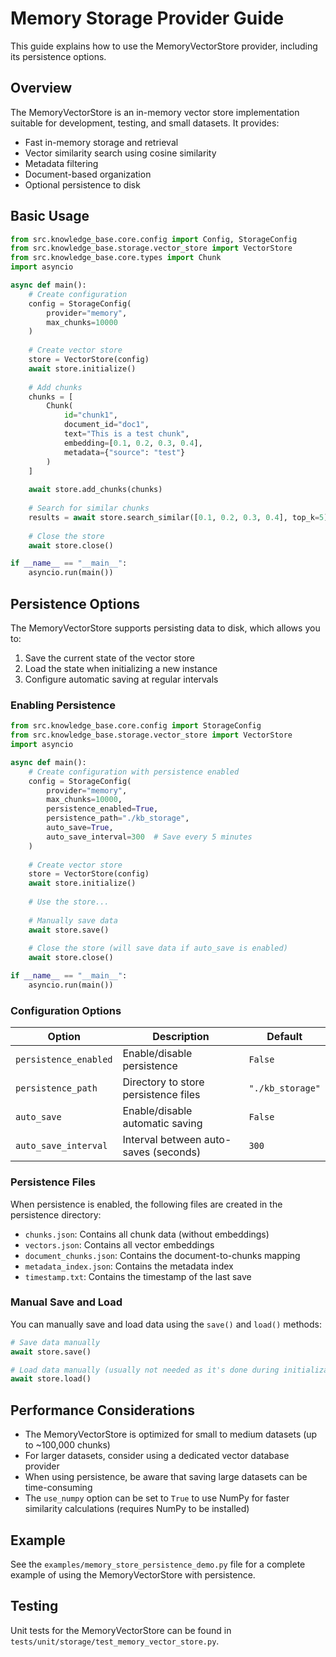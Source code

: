 # Memory Storage Provider Guide

This guide explains how to use the MemoryVectorStore provider, including its persistence options.

## Overview

The MemoryVectorStore is an in-memory vector store implementation suitable for development, testing, and small datasets. It provides:

- Fast in-memory storage and retrieval
- Vector similarity search using cosine similarity
- Metadata filtering
- Document-based organization
- Optional persistence to disk

## Basic Usage

```python
from src.knowledge_base.core.config import Config, StorageConfig
from src.knowledge_base.storage.vector_store import VectorStore
from src.knowledge_base.core.types import Chunk
import asyncio

async def main():
    # Create configuration
    config = StorageConfig(
        provider="memory",
        max_chunks=10000
    )
    
    # Create vector store
    store = VectorStore(config)
    await store.initialize()
    
    # Add chunks
    chunks = [
        Chunk(
            id="chunk1",
            document_id="doc1",
            text="This is a test chunk",
            embedding=[0.1, 0.2, 0.3, 0.4],
            metadata={"source": "test"}
        )
    ]
    
    await store.add_chunks(chunks)
    
    # Search for similar chunks
    results = await store.search_similar([0.1, 0.2, 0.3, 0.4], top_k=5)
    
    # Close the store
    await store.close()

if __name__ == "__main__":
    asyncio.run(main())
```

## Persistence Options

The MemoryVectorStore supports persisting data to disk, which allows you to:

1. Save the current state of the vector store
2. Load the state when initializing a new instance
3. Configure automatic saving at regular intervals

### Enabling Persistence

```python
from src.knowledge_base.core.config import StorageConfig
from src.knowledge_base.storage.vector_store import VectorStore
import asyncio

async def main():
    # Create configuration with persistence enabled
    config = StorageConfig(
        provider="memory",
        max_chunks=10000,
        persistence_enabled=True,
        persistence_path="./kb_storage",
        auto_save=True,
        auto_save_interval=300  # Save every 5 minutes
    )
    
    # Create vector store
    store = VectorStore(config)
    await store.initialize()
    
    # Use the store...
    
    # Manually save data
    await store.save()
    
    # Close the store (will save data if auto_save is enabled)
    await store.close()

if __name__ == "__main__":
    asyncio.run(main())
```

### Configuration Options

| Option | Description | Default |
|--------|-------------|---------|
| `persistence_enabled` | Enable/disable persistence | `False` |
| `persistence_path` | Directory to store persistence files | `"./kb_storage"` |
| `auto_save` | Enable/disable automatic saving | `False` |
| `auto_save_interval` | Interval between auto-saves (seconds) | `300` |

### Persistence Files

When persistence is enabled, the following files are created in the persistence directory:

- `chunks.json`: Contains all chunk data (without embeddings)
- `vectors.json`: Contains all vector embeddings
- `document_chunks.json`: Contains the document-to-chunks mapping
- `metadata_index.json`: Contains the metadata index
- `timestamp.txt`: Contains the timestamp of the last save

### Manual Save and Load

You can manually save and load data using the `save()` and `load()` methods:

```python
# Save data manually
await store.save()

# Load data manually (usually not needed as it's done during initialization)
await store.load()
```

## Performance Considerations

- The MemoryVectorStore is optimized for small to medium datasets (up to ~100,000 chunks)
- For larger datasets, consider using a dedicated vector database provider
- When using persistence, be aware that saving large datasets can be time-consuming
- The `use_numpy` option can be set to `True` to use NumPy for faster similarity calculations (requires NumPy to be installed)

## Example

See the `examples/memory_store_persistence_demo.py` file for a complete example of using the MemoryVectorStore with persistence.

## Testing

Unit tests for the MemoryVectorStore can be found in `tests/unit/storage/test_memory_vector_store.py`.